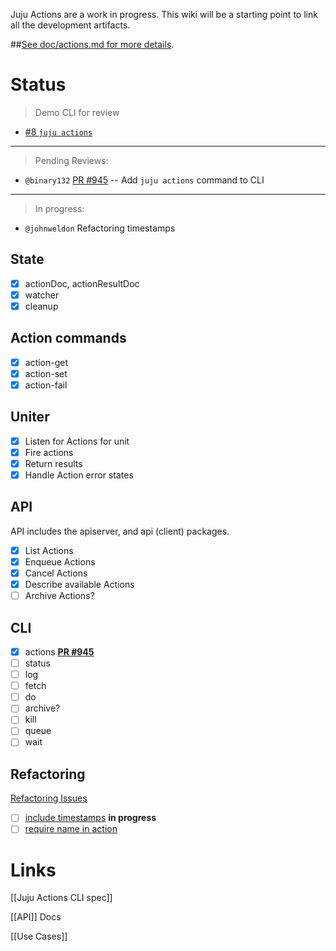 Juju Actions are a work in progress. This wiki will be a starting point to link all the development artifacts.

##[See doc/actions.md for more details](https://github.com/juju-actions/juju/blob/actions/doc/actions.md).

# Status

> Demo CLI for review
 - [#8 `juju actions`](https://github.com/juju-actions/juju/pull/8)

---

> Pending Reviews:
 - `@binary132` [PR #945](https://github.com/juju/juju/pull/945) -- Add `juju actions` command to CLI

---

> In progress:
 - `@johnweldon` Refactoring timestamps

## State

 - [x] actionDoc, actionResultDoc
 - [x] watcher
 - [x] cleanup

## Action commands

 - [x] action-get
 - [x] action-set
 - [x] action-fail

## Uniter

 - [x] Listen for Actions for unit
 - [x] Fire actions
 - [x] Return results
 - [x] Handle Action error states

## API
API includes the apiserver, and api (client) packages.

 - [x] List Actions
 - [x] Enqueue Actions
 - [x] Cancel Actions
 - [x] Describe available Actions
 - [ ] Archive Actions?

## CLI

 - [x] actions **[PR #945](https://github.com/juju/juju/pull/945)**
 - [ ] status
 - [ ] log
 - [ ] fetch
 - [ ] do
 - [ ] archive?
 - [ ] kill
 - [ ] queue
 - [ ] wait

## Refactoring

[Refactoring Issues](https://github.com/juju-actions/juju/issues?q=is%3Aopen+is%3Aissue+label%3Arefactoring)

 - [ ] [include timestamps](https://github.com/juju-actions/juju/issues/6) **in progress**
 - [ ] [require name in action](https://github.com/juju-actions/juju/issues/7) 

# Links

[[Juju Actions CLI spec]]

[[API]] Docs

[[Use Cases]]